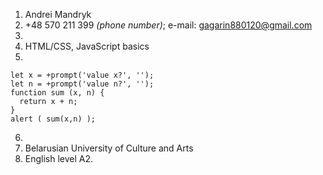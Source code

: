 1. Andrei Mandryk
2. +48 570 211 399 *(phone number)*; e-mail: [gagarin880120@gmail.com](mailto:gagarin880120@gmail.com)
3. 
4. HTML/CSS, JavaScript basics
5. 
```
let x = +prompt('value x?', '');
let n = +prompt('value n?', '');
function sum (x, n) {
  return x + n;
}
alert ( sum(x,n) );
```
6.  
7. Belarusian University of Culture and Arts
8. English level A2.

